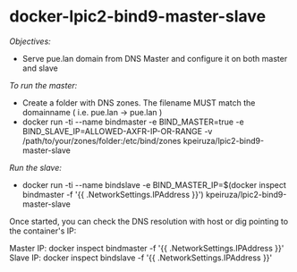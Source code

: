 # docker-lpic2-bind9-master-slave

*Objectives:*
- Serve pue.lan domain from DNS Master and configure it on both master and slave

*To run the master:*
- Create a folder with DNS zones. The filename MUST match the domainname ( i.e. pue.lan -> pue.lan )
- docker run -ti --name bindmaster -e BIND_MASTER=true -e BIND_SLAVE_IP=ALLOWED-AXFR-IP-OR-RANGE -v /path/to/your/zones/folder:/etc/bind/zones kpeiruza/lpic2-bind9-master-slave 

*Run the slave:*
- docker run -ti --name bindslave -e BIND_MASTER_IP=$(docker inspect bindmaster -f '{{ .NetworkSettings.IPAddress }}') kpeiruza/lpic2-bind9-master-slave 

Once started, you can check the DNS resolution with host or dig pointing to the container's IP:

Master IP: docker inspect bindmaster -f '{{ .NetworkSettings.IPAddress }}'
Slave IP: docker inspect bindslave -f '{{ .NetworkSettings.IPAddress }}'
